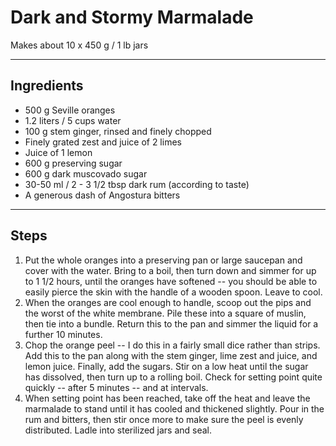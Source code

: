# Dark and Stormy Marmalade

Makes about 10 x 450 g / 1 lb jars

---

## Ingredients

* 500 g Seville oranges
* 1.2 liters / 5 cups water
* 100 g stem ginger, rinsed and finely chopped
* Finely grated zest and juice of 2 limes
* Juice of 1 lemon
* 600 g preserving sugar
* 600 g dark muscovado sugar
* 30-50 ml / 2 - 3 1/2 tbsp dark rum (according to taste)
* A generous dash of Angostura bitters

---

## Steps

1.  Put the whole oranges into a preserving pan or large saucepan and cover with the water. Bring to a boil, then turn down and simmer for up to 1 1/2 hours, until the oranges have softened -- you should be able to easily pierce the skin with the handle of a wooden spoon. Leave to cool.
2.  When the oranges are cool enough to handle, scoop out the pips and the worst of the white membrane. Pile these into a square of muslin, then tie into a bundle. Return this to the pan and simmer the liquid for a further 10 minutes.
3.  Chop the orange peel -- I do this in a fairly small dice rather than strips. Add this to the pan along with the stem ginger, lime zest and juice, and lemon juice. Finally, add the sugars. Stir on a low heat until the sugar has dissolved, then turn up to a rolling boil. Check for setting point quite quickly -- after 5 minutes -- and at intervals.
4.  When setting point has been reached, take off the heat and leave the marmalade to stand until it has cooled and thickened slightly. Pour in the rum and bitters, then stir once more to make sure the peel is evenly distributed. Ladle into sterilized jars and seal.